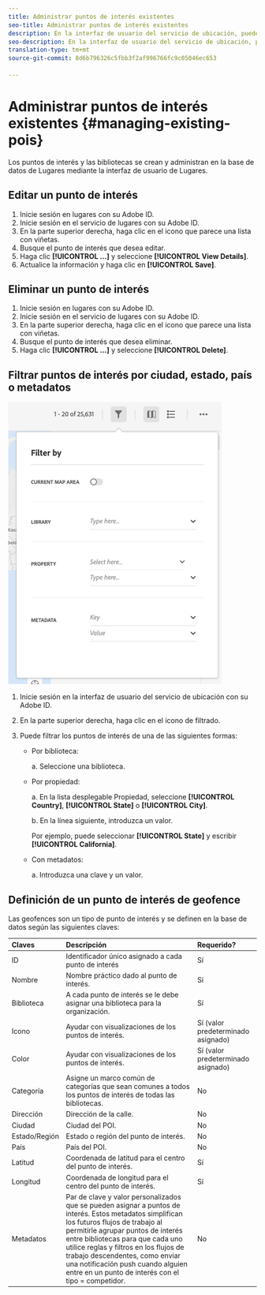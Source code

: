 ```yaml
---
title: Administrar puntos de interés existentes
seo-title: Administrar puntos de interés existentes
description: En la interfaz de usuario del servicio de ubicación, puede editar, eliminar o filtrar los puntos de interés existentes.
seo-description: En la interfaz de usuario del servicio de ubicación, puede editar, eliminar o filtrar los puntos de interés existentes.
translation-type: tm+mt
source-git-commit: 8d6b796326c5fbb3f2af996766fc9c05046ec653

---
```



# Administrar puntos de interés existentes {#managing-existing-pois}

Los puntos de interés y las bibliotecas se crean y administran en la base de datos de Lugares mediante la interfaz de usuario de Lugares.

## Editar un punto de interés

1. Inicie sesión en lugares con su Adobe ID.
1. Inicie sesión en el servicio de lugares con su Adobe ID.
1. En la parte superior derecha, haga clic en el icono que parece una lista con viñetas.
1. Busque el punto de interés que desea editar.
1. Haga clic **[!UICONTROL ...]** y seleccione **[!UICONTROL View Details]**.
1. Actualice la información y haga clic en **[!UICONTROL Save]**.

## Eliminar un punto de interés

1. Inicie sesión en lugares con su Adobe ID.
1. Inicie sesión en el servicio de lugares con su Adobe ID.
1. En la parte superior derecha, haga clic en el icono que parece una lista con viñetas.
1. Busque el punto de interés que desea eliminar.
1. Haga clic **[!UICONTROL ...]** y seleccione **[!UICONTROL Delete]**.

## Filtrar puntos de interés por ciudad, estado, país o metadatos

![filtrar un punto de interés](/help/assets/filter_poi.png)

1. Inicie sesión en la interfaz de usuario del servicio de ubicación con su Adobe ID.
1. En la parte superior derecha, haga clic en el icono de filtrado.
1. Puede filtrar los puntos de interés de una de las siguientes formas:

   * Por biblioteca:

      a. Seleccione una biblioteca.

   * Por propiedad:

      a. En la lista desplegable Propiedad, seleccione **[!UICONTROL Country]**, **[!UICONTROL State]** o **[!UICONTROL City]**.

      b. En la línea siguiente, introduzca un valor.

      Por ejemplo, puede seleccionar **[!UICONTROL State]** y escribir **[!UICONTROL California]**.

   * Con metadatos:

      a. Introduzca una clave y un valor.

## Definición de un punto de interés de geofence

Las geofences son un tipo de punto de interés y se definen en la base de datos según las siguientes claves:

| Claves | Descripción | Requerido? |
| :--- | :--- | :--- |
| ID | Identificador único asignado a cada punto de interés | Sí |
| Nombre | Nombre práctico dado al punto de interés. | Sí |
| Biblioteca | A cada punto de interés se le debe asignar una biblioteca para la organización. | Sí |
| Icono | Ayudar con visualizaciones de los puntos de interés. | Sí (valor predeterminado asignado) |
| Color | Ayudar con visualizaciones de los puntos de interés. | Sí (valor predeterminado asignado) |
| Categoría | Asigne un marco común de categorías que sean comunes a todos los puntos de interés de todas las bibliotecas. | No |
| Dirección | Dirección de la calle. | No |
| Ciudad | Ciudad del POI. | No |
| Estado/Región | Estado o región del punto de interés. | No |
| País | País del POI. | No |
| Latitud | Coordenada de latitud para el centro del punto de interés. | Sí |
| Longitud | Coordenada de longitud para el centro del punto de interés. | Sí |
| Metadatos | Par de clave y valor personalizados que se pueden asignar a puntos de interés. Estos metadatos simplifican los futuros flujos de trabajo al permitirle agrupar puntos de interés entre bibliotecas para que cada uno utilice reglas y filtros en los flujos de trabajo descendentes, como enviar una notificación push cuando alguien entre en un punto de interés con el tipo = competidor. | No |
